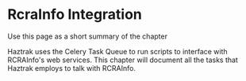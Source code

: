 # RcraInfo Integration

Use this page as a short summary of the chapter

Haztrak uses the Celery Task Queue to run scripts to interface
with RCRAInfo's web services. This chapter will document all the tasks that Haztrak
employs to talk with RCRAInfo.
